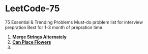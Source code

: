 # LeetCode-75
75 Essential &amp; Trending Problems Must-do problem list for interview prepration Best for 1-3 month of prepration time.

1. [**Merge Strings Alternately** ](https://leetcode.com/problems/merge-strings-alternately/description/?envType=study-plan-v2&envId=leetcode-75)
2. [**Can Place Flowers**]((https://leetcode.com/problems/can-place-flowers/description/?envType=study-plan-v2&envId=leetcode-75))
3. 

